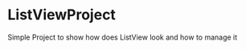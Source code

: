 ListViewProject
===============

Simple Project to show how does ListView look and how to manage it


